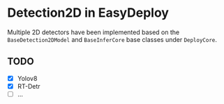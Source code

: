 # Detection2D in EasyDeploy

Multiple 2D detectors have been implemented based on the `BaseDetection2DModel` and `BaseInferCore` base classes under `DeployCore`.

## TODO

- [x] Yolov8
- [x] RT-Detr
- [ ] ...
